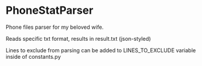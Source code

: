 # PhoneStatParser
Phone files parser for my beloved wife.

Reads specific txt format, results in result.txt (json-styled)

Lines to exclude from parsing can be added to LINES_TO_EXCLUDE variable inside of constants.py